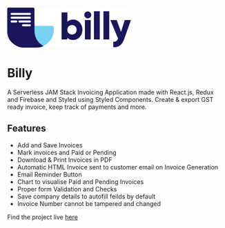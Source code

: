 ![Billy Logo](./src/images/Billy-Logo.png)

# Billy

A Serverless JAM Stack Invoicing Application made with React.js, Redux and Firebase and Styled using Styled Components. Create & export GST ready invoice, keep track of payments and more.

## Features

- Add and Save Invoices
- Mark invoices and Paid or Pending
- Download & Print Invoices in PDF
- Automatic HTML Invoice sent to customer email on Invoice Generation
- Email Reminder Button
- Chart to visualise Paid and Pending Invoices
- Proper form Validation and Checks
- Save company details to autofill feilds by default
- Invoice Number cannot be tampered and changed

Find the project live [here](https://billy.damnitrahul.com/)
